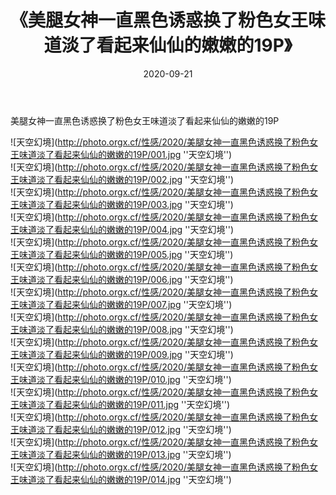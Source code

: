 ﻿---
layout: post
title:  《美腿女神一直黑色诱惑换了粉色女王味道淡了看起来仙仙的嫩嫩的19P》
date:   2020-09-21
image: http://photo.orgx.cf/性感/2020/美腿女神一直黑色诱惑换了粉色女王味道淡了看起来仙仙的嫩嫩的19P/000.jpg
categories: [美女, 性感, 泳衣]
---

美腿女神一直黑色诱惑换了粉色女王味道淡了看起来仙仙的嫩嫩的19P



![天空幻境](http://photo.orgx.cf/性感/2020/美腿女神一直黑色诱惑换了粉色女王味道淡了看起来仙仙的嫩嫩的19P/001.jpg ''天空幻境'') <br>
![天空幻境](http://photo.orgx.cf/性感/2020/美腿女神一直黑色诱惑换了粉色女王味道淡了看起来仙仙的嫩嫩的19P/002.jpg ''天空幻境'') <br>
![天空幻境](http://photo.orgx.cf/性感/2020/美腿女神一直黑色诱惑换了粉色女王味道淡了看起来仙仙的嫩嫩的19P/003.jpg ''天空幻境'') <br>
![天空幻境](http://photo.orgx.cf/性感/2020/美腿女神一直黑色诱惑换了粉色女王味道淡了看起来仙仙的嫩嫩的19P/004.jpg ''天空幻境'') <br>
![天空幻境](http://photo.orgx.cf/性感/2020/美腿女神一直黑色诱惑换了粉色女王味道淡了看起来仙仙的嫩嫩的19P/005.jpg ''天空幻境'') <br>
![天空幻境](http://photo.orgx.cf/性感/2020/美腿女神一直黑色诱惑换了粉色女王味道淡了看起来仙仙的嫩嫩的19P/006.jpg ''天空幻境'') <br>
![天空幻境](http://photo.orgx.cf/性感/2020/美腿女神一直黑色诱惑换了粉色女王味道淡了看起来仙仙的嫩嫩的19P/007.jpg ''天空幻境'') <br>
![天空幻境](http://photo.orgx.cf/性感/2020/美腿女神一直黑色诱惑换了粉色女王味道淡了看起来仙仙的嫩嫩的19P/008.jpg ''天空幻境'') <br>
![天空幻境](http://photo.orgx.cf/性感/2020/美腿女神一直黑色诱惑换了粉色女王味道淡了看起来仙仙的嫩嫩的19P/009.jpg ''天空幻境'') <br>
![天空幻境](http://photo.orgx.cf/性感/2020/美腿女神一直黑色诱惑换了粉色女王味道淡了看起来仙仙的嫩嫩的19P/010.jpg ''天空幻境'') <br>
![天空幻境](http://photo.orgx.cf/性感/2020/美腿女神一直黑色诱惑换了粉色女王味道淡了看起来仙仙的嫩嫩的19P/011.jpg ''天空幻境'') <br>
![天空幻境](http://photo.orgx.cf/性感/2020/美腿女神一直黑色诱惑换了粉色女王味道淡了看起来仙仙的嫩嫩的19P/012.jpg ''天空幻境'') <br>
![天空幻境](http://photo.orgx.cf/性感/2020/美腿女神一直黑色诱惑换了粉色女王味道淡了看起来仙仙的嫩嫩的19P/013.jpg ''天空幻境'') <br>
![天空幻境](http://photo.orgx.cf/性感/2020/美腿女神一直黑色诱惑换了粉色女王味道淡了看起来仙仙的嫩嫩的19P/014.jpg ''天空幻境'') <br>
